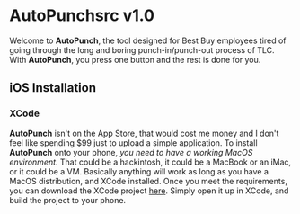 # AutoPunchsrc v1.0

Welcome to **AutoPunch**, the tool designed for Best Buy employees tired of going through the long and boring punch-in/punch-out process of TLC.  With **AutoPunch**, you press one button and the rest is done for you.

## iOS Installation

### XCode
**AutoPunch** isn't on the App Store, that would cost me money and I don't feel like spending $99 just to upload a simple application.  To install **AutoPunch** onto your phone, *you need to have a working MacOS environment*.  That could be a hackintosh, it could be a MacBook or an iMac, or it could be a VM.  Basically anything will work as long as you have a MacOS distribution, and XCode installed.  Once you meet the requirements, you can download the XCode project [here](https://github.com/ShermanZero/AutoPunchsrc/archive/master.zip).  Simply open it up in XCode, and build the project to your phone.
